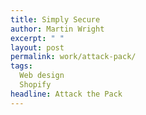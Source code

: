 ```yaml
---
title: Simply Secure
author: Martin Wright
excerpt: " "
layout: post
permalink: work/attack-pack/
tags:
  Web design
  Shopify
headline: Attack the Pack
---
```

